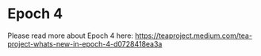 # Epoch 4
Please read more about Epoch 4 here: https://teaproject.medium.com/tea-project-whats-new-in-epoch-4-d0728418ea3a